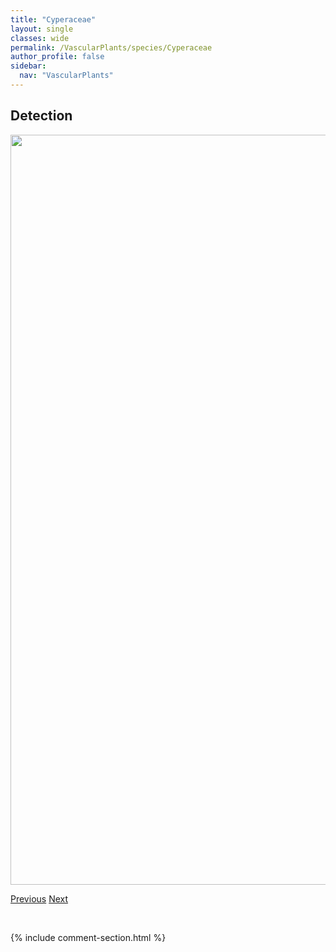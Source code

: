 ```yaml
---
title: "Cyperaceae"
layout: single
classes: wide
permalink: /VascularPlants/species/Cyperaceae
author_profile: false
sidebar:
  nav: "VascularPlants"
---
```


<h2>Detection</h2>

<a href="https://drive.google.com/uc?export=view&id=1vgbEXTUfxnjQZRC1bXOLODN51-yv9fgt">
<img src="https://drive.google.com/uc?export=view&id=1vgbEXTUfxnjQZRC1bXOLODN51-yv9fgt" height = "1200" width = "800">
</a>


<a href="/DevelopmentWebsite/VascularPlants/species/CynoglossumOfficinale" class="pagination--pager" title="Cynoglossum officinale">Previous</a> <a href="/DevelopmentWebsite/VascularPlants/species/Cypripedium" class="pagination--pager" title="Cypripedium">Next</a>

<p>&nbsp;</p>

{% include comment-section.html %}

